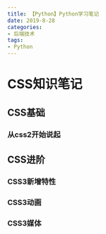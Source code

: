 ```yaml
---
title: 【Python】Python学习笔记
date: 2019-8-28
categories: 
- 后端技术
tags: 
- Python
---
```

# CSS知识笔记

## CSS基础
### 从css2开始说起

## CSS进阶
### CSS3新增特性
### CSS3动画
### CSS3媒体